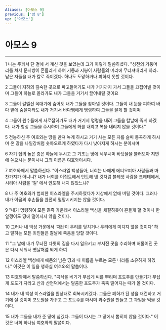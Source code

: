 ```yaml
---
Aliases: [아모스 9]
previous: ['암 8']
up: ['아모스']
---
```

# 아모스 9

***


1 나는 주께서 단 곁에 서 계신 것을 보았는데 그가 이렇게 말씀하셨다. "성전의 기둥머리를 쳐서 문지방이 흔들리게 하여 기둥과 지붕이 사람들의 머리에 무너져내리게 하라. 남은 자들을 내가 칼로 죽이겠다. 하나도 도망하거나 피하지 못할 것이다. 

2 그들이 지하의 깊숙한 곳으로 파고들어가도 내가 거기까지 가서 그들을 끄집어낼 것이며 그들이 하늘로 올라가도 내가 그들을 거기서 끌어내릴 것이요 

3 그들이 갈멜산 꼭대기에 숨어도 내가 그들을 찾아낼 것이다. 그들이 내 눈을 피하여 바다 밑에 숨을지라도 내가 거기서 바다뱀에게 명령하여 그들을 물게 할 것이며 

4 그들이 원수들에게 사로잡혀가도 내가 거기서 명령을 내려 그들을 칼날에 죽게 하겠다. 내가 항상 그들을 주시하며 그들에게 화를 내리고 복을 내리지 않을 것이다." 

5 전능하신 주 여호와는 땅을 만져 녹게 하시고 거기 사는 모든 자를 슬피 통곡하게 하시며 온 땅을 나일강처럼 솟아오르게 하였다가 다시 낮아지게 하시는 분이시며 

6 자기 집의 높은 층은 하늘에 두시고 그 기초는 땅에 세우시며 바닷물을 불러모아 지면에 쏟으시는 분이시니 그의 이름은 여호와이시다. 

7 여호와께서 말씀하신다. "이스라엘 백성들아, 너희는 나에게 에티오피아 사람들과 마찬가지가 아니냐? 내가 너희를 이집트에서 인도해 낸 것처럼 블레셋 사람을 크레테에서, 시리아 사람을 '길' 에서 인도해 내지 않았느냐? 

8 나 주 여호와가 범죄한 이스라엘을 주시하였다가 지상에서 없애 버릴 것이다. 그러나 내가 야곱의 후손들을 완전히 멸망시키지는 않을 것이다. 

9 "내가 명령하여 모든 민족 가운데서 이스라엘 백성을 체질하듯이 흔들게 할 것이나 한 알갱이도 땅에 떨어지지 않을 것이다. 

10 그러나 내 백성 가운데서 '재난이 우리를 덮치거나 우리에게 미치지 않을 것이다' 하고 말하는 모든 죄인들은 칼날에 죽음을 당할 것이다. 

11 "그 날에 내가 무너진 다윗의 집을 다시 일으키고 부서진 곳을 수리하며 허물어진 곳은 다시 세워서 옛날처럼 되게 하여 

12 이스라엘 백성에게 에돔의 남은 땅과 내 이름을 부르는 모든 나라를 소유하게 하겠다." 이것은 이 일을 행하실 여호와의 말씀이다. 

13 여호와께서 말씀하신다. "곡식을 베기가 무섭게 씨를 뿌리며 포도주를 만들기가 무섭게 포도가 자라고 산과 산언덕에서는 달콤한 포도주가 뚝뚝 떨어지는 때가 올 것이다. 

14 내가 내 백성 이스라엘을 원상태로 회복시키겠다. 그들은 폐허가 된 성을 재건하고 거기에 살 것이며 포도원을 가꾸고 그 포도주를 마시며 과수원을 만들고 그 과일을 먹을 것이다. 

15 내가 그들을 내가 준 땅에 심겠다. 그들이 다시는 그 땅에서 뽑히지 않을 것이다." 이것은 너희 하나님 여호와의 말씀이다.
